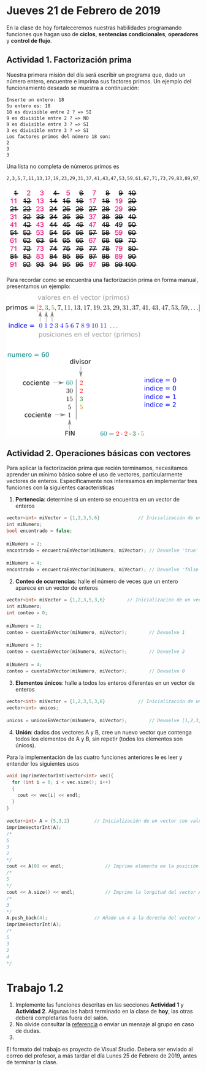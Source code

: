 # Jueves 21 de Febrero de 2019

En la clase de hoy fortaleceremos nuestras habilidades programando funciones que hagan uso de **ciclos**, **sentencias condicionales**, **operadores** y **control de flujo**. 

## Actividad 1. Factorización prima

Nuestra primera misión del día será escribir un programa que, dado un número entero, encuentre e imprima sus factores primos. Un ejemplo del funcionamiento deseado se muestra a continuación:

```shell
Inserte un entero: 18
Su entero es: 18
18 es divisible entre 2 ? => SI
9 es divisible entre 2 ? => NO
9 es divisible entre 3 ? => SI
3 es divisible entre 3 ? => SI
Los factores primos del número 18 son: 
2
3
3
```

Una lista no completa de números primos es
```shell
2,3,5,7,11,13,17,19,23,29,31,37,41,43,47,53,59,61,67,71,73,79,83,89,97,101,...
```

![Criba de eratóstenes](./images/criba.jpg)

Para recordar como se encuentra una factorización prima en forma manual, presentamos un ejemplo:

![Criba de eratóstenes](./images/factorizacionprima.png)

## Actividad 2. Operaciones básicas con vectores

Para aplicar la factorización prima que recién terminamos, necesitamos aprender un mínimo básico sobre el uso de vectores, particularmente vectores de enteros. Especificamente nos interesamos en implementar tres funciones con la siguientes características

1. **Pertenecia**: determine si un entero se encuentra en un vector de enteros
```cpp
vector<int> miVector = {1,2,3,5,6}				// Inicialización de un vector con valores
int miNumero;
bool encontrado = false;

miNumero = 2;
encontrado = encuentraEnVector(miNumero, miVector);	// Devuelve 'true'

miNumero = 4;
encontrado = encuentraEnVector(miNumero, miVector);	// Devuelve 'false'
```

2. **Conteo de ocurrencias**: halle el número de veces que un entero aparece en un vector de enteros

```cpp
vector<int> miVector = {1,2,3,5,3,6}		// Inicialización de un vector con valores
int miNumero;
int conteo = 0;

miNumero = 2;
conteo = cuentaEnVector(miNumero, miVector);		// Devuelve 1

miNumero = 3;
conteo = cuentaEnVector(miNumero, miVector);		// Devuelve 2

miNumero = 4;
conteo = cuentaEnVector(miNumero, miVector);		// Devuelve 0
```

3. **Elementos únicos**: halle a todos los enteros diferentes en un vector de enteros


```cpp
vector<int> miVector = {1,2,3,5,3,6}			// Inicialización de un vector con valores
vector<int> unicos;

unicos = unicosEnVector(miNumero, miVector);		// Devuelve [1,2,3,5,6]
```

4. **Unión**: dados dos vectores A y B, cree un nuevo vector que contenga todos los elementos de A y B, sin repetir (todos los elementos son únicos).


Para la implementación de las cuatro funciones anteriores le es leer y entender los siguientes usos
```cpp
void imprimeVectorInt(vector<int> vec){
  for (int i = 0; i < vec.size(); i++) 
  {
    cout << vec[i] << endl;
  }
}

vector<int> A = {5,3,2}			// Inicialización de un vector con valores
imprimeVectorInt(A);
/*
5
3
2
*/
cout << A[0] << endl; 				// Imprime elemento en la posición 0 del vecto A
/*
5
*/
cout << A.size() << endl; 			// Imprime la longitud del vector A
/*
3
*/
A.push_back(4);					// Añade un 4 a la derecha del vector A
imprimeVectorInt(A);
/*
5
3
2
4
*/
```


#  Trabajo 1.2
  1. Implemente las funciones descritas en las secciones **Actividad 1** y **Actividad 2**. Algunas las habrá terminado en la clase de **hoy**, las otras deberá completarlas fuera del salón.
  2. No olvide consultar la [referencia](../clase-18-02-2019/clase-18-02-2019.md) o enviar un mensaje al grupo en caso de dudas.
  3. 
  
  
 El formato del trabajo es proyecto de Visual Studio. Debera ser enviado al correo del profesor, a más tardar el día Lunes 25 de Febrero de 2019, antes de terminar la clase.






